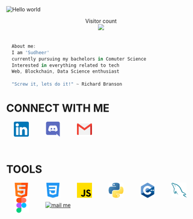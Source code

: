 <img src = "Assets/intro.gif" alt = "Hello world">

<p align="center"> 
  Visitor count<br>
  <img src="https://profile-counter.glitch.me/sdhrrr/count.svg"/>
</p>

```js

  About me: 
  I am 'Sudheer'
  currently pursuing my bachelors in Comuter Science
  Interested in everything related to tech
  Web, Blockchain, Data Science enthusiast
  
  "Screw it, lets do it!" ~ Richard Branson

```

<!-- ![snake gif](https://github.com/sdhrrr/sdhrrr/blob/output/github-contribution-grid-snake.svg) -->

<!-- ================== -->


<h1>CONNECT WITH ME</h1>
<p align="left">
<a style="padding: 20px;" class="icon" href="https://www.linkedin.com/in/sudheer-j/" target="blank"><img align="center" src="Assets/Icons/linkedin.png" alt="https://www.linkedin.com/in/sudheer-j/" height="40" width="40" /></a>
<!--<a style="padding: 20px;" style class="icon" href="https://instagram.com/sdhrrr_" target="blank"><img align="center" src="Assets/Icons/instagram.png" alt="sdhrrr_" height="40" width="40" /></a> -->
<a style="padding: 20px;" class="icon" href="https://discord.gg/Rust.js#2332" target="blank"><img align="center" src="Assets/Icons/discord.png" alt="Rust.js#2332" height="40" width="40" /></a>
<a style="padding: 20px;" class="icon" href="sudheerjillellamudi123@gmail.com" target="blank"><img align="center" src="Assets/Icons/mail.png" alt="mail me" height="40" width="40" /></a>
</p> </br>


<!-- ================ -->

<h1>TOOLS</h1>
<a style="padding: 20px;" class="icon" href="_blank" target="blank"><img align="center" src="Assets/Icons/html.png" alt="mail me" height="40" width="40" /></a>
<a style="padding: 20px;" class="icon" href="_blank" target="blank"><img align="center" src="Assets/Icons/css.png" alt="mail me" height="40" width="40" /></a>
<a style="padding: 20px;" class="icon" href="_blank" target="blank"><img align="center" src="Assets/Icons/js.png" alt="mail me" height="40" width="40" /></a>
<a style="padding: 20px;" class="icon" href="_blank" target="blank"><img align="center" src="Assets/Icons/python.png" alt="mail me" height="40" width="40" /></a>
<a style="padding: 20px;" class="icon" href="_blank" target="blank"><img align="center" src="Assets/Icons/cpp.png" alt="mail me" height="40" width="40" /></a>
<a style="padding: 20px;" class="icon" href="_blank" target="blank"><img align="center" src="Assets/Icons/mysql.png" alt="mail me" height="40" width="40" /></a>
<a style="padding: 20px;" class="icon" href="_blank" target="blank"><img align="center" src="Assets/Icons/figma.png" alt="mail me" height="40" width="40" /></a>
<a style="padding: 20px;" class="icon" href="_blank" target="blank"><img align="center" src="https://www.vectorlogo.zone/logos/git-scm/git-scm-icon.svg" alt="mail me" height="40" width="40" /></a>
</br></br></br>

<!-- ======================== -->


<!-- <p><img align="left" src="https://github-readme-stats.vercel.app/api/top-langs?username=sdhrrr&show_icons=true&locale=en&layout=compact" alt="sdhrrr" /></p> -->



<!--
[![Anurag's GitHub stats](https://github-readme-stats.vercel.app/api?username=sdhrrr&theme=dark)](https://github.com/anuraghazra/github-readme-stats)

[![GitHub Streak](https://github-readme-streak-stats.herokuapp.com?user=sdhrrr&theme=dark)](https://git.io/streak-stats)

[![Ashutosh's github activity graph](https://github-readme-activity-graph.cyclic.app/graph?username=sdhrrr&bg_color=141321&color=ffffff&line=ffffff&point=1eb8eb&area=true&hide_border=true)](https://github.com/ashutosh00710/github-readme-activity-graph) 
-->

